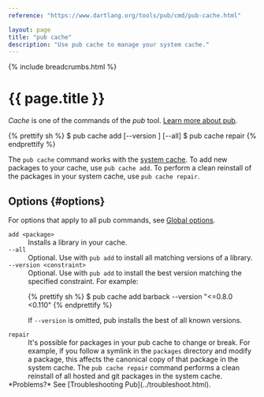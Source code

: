 ```yaml
---
reference: "https://www.dartlang.org/tools/pub/cmd/pub-cache.html"

layout: page
title: "pub cache"
description: "Use pub cache to manage your system cache."
---
```


{% include breadcrumbs.html %}

# {{ page.title }}

_Cache_ is one of the commands of the _pub_ tool.
[Learn more about pub](/tools/pub/).

{% prettify sh %}
$ pub cache add <package> [--version <constraint>] [--all]
$ pub cache repair
{% endprettify %}

The `pub cache` command works with the
[system cache](/tools/pub/glossary.html#system-cache).
To add new packages to your cache, use `pub cache add`.
To perform a clean reinstall of the packages in your system cache,
use `pub cache repair`.

## Options {#options}

For options that apply to all pub commands, see
[Global options](/tools/pub/cmd/#global-options).

<dl>
<dt><code>add &lt;package&gt;</code></dt>
<dd>Installs a library in your cache.</dd>

<dt><code>--all</code></dt>
<dd>Optional. Use with <code>pub add</code> to install all
matching versions of a library.</dd>

<dt><code>--version &lt;constraint&gt;</code></dt>
<dd>Optional. Use with <code>pub add</code> to install the best
version matching the specified constraint. For example:

{% prettify sh %}
$ pub cache add barback --version "<=0.8.0 <0.110"
{% endprettify %}

If <code>--version</code> is omitted, pub installs the best of all known
versions.</dd>

<dt><code>repair</code></dt>
<dd>It's possible for packages in your pub cache to change or break.
For example, if you follow a symlink in the <code>packages</code> directory
and modify a package, this affects the canonical copy of that package in
the system cache. The <code>pub cache repair</code> command performs a clean
reinstall of all hosted and git packages in the system cache.</dd>

<aside class="alert alert-info" markdown="1">
*Problems?*
See [Troubleshooting Pub](../troubleshoot.html).
</aside>
